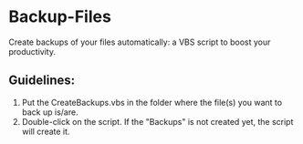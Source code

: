 # Backup-Files
Create backups of your files automatically: a VBS script to boost your productivity.

## Guidelines:
1. Put the CreateBackups.vbs in the folder where the file(s) you want to back up is/are.
2. Double-click on the script. If the "Backups" is not created yet, the script will create it.


